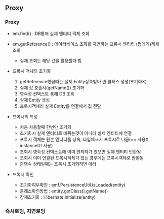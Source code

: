 ## Proxy

### Proxy
 - em.find() : DB통해 실제 엔티티 객체 조회
 - em.getReference() : 데이터베이스 조회를 지연하는 프록시 엔티티 (껍데기)객체조회
   - 실제 조회는 해당 값을 활용할때 함
 - 프록시 객체의 초기화
   1. getReference했을때는 실제 Entity상속받아 빈 클래스 생성(초기화X)
   2. 실제 값 호출시(getName()) 초기화
   3. 영속성 컨텍스트 통해 DB 조회 
   4. 실제 Entity 생성
   5. 프록시객체러 실제 Entity를 연결해서 값 전달

 - 프록시의 특성
   - 처음 사용할때 한번만 초기화
   - 초기화시 실제 엔티티로 바뀌는것이 아니라 실제 엔티티에 연결
   - 프록시 객체는 원본 엔티티를 상속, 타입체크시 프록시로 나옴(== 사용X, instanceOf 사용)
   - 조회시 영속성 컨텍스트에 이미 엔티티가 있으면 실제 엔티티 반환됨
   - 조회시 이미 연결된 프록시객체가 있는 경우에는 프록시객체로 반환됨
   - 준영속 상태일때는 프록시 초기화하면 에러

 - 프록시 확인
   - 초기화여부확인 : emf.PersistenceUtil.isLoaded(entity)
   - 클래스확인방법 : entity.getClass().getName()
   - 강제초기화 : Hibernate.initialize(entity)

### 즉시로딩, 지연로딩
